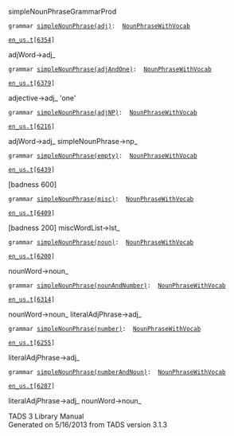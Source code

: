 ---
---
<span class="title">simpleNounPhrase</span><span class="type">GrammarProd</span>

`grammar `<span class="classExtLink">[`simpleNounPhrase(adj)`](../object/simpleNounPhrase(adj).html)</span>` :   `[`NounPhraseWithVocab`](../object/NounPhraseWithVocab.html)

[`en_us.t`](../file/en_us.t.html)`[`[`6354`](../source/en_us.t.html#6354)`]`

<div class="gramrule">

adjWord-\>adj\_

</div>

`grammar `<span class="classExtLink">[`simpleNounPhrase(adjAndOne)`](../object/simpleNounPhrase(adjAndOne).html)</span>` :   `[`NounPhraseWithVocab`](../object/NounPhraseWithVocab.html)

[`en_us.t`](../file/en_us.t.html)`[`[`6379`](../source/en_us.t.html#6379)`]`

<div class="gramrule">

adjective-\>adj\_ 'one'  

</div>

`grammar `<span class="classExtLink">[`simpleNounPhrase(adjNP)`](../object/simpleNounPhrase(adjNP).html)</span>` :   `[`NounPhraseWithVocab`](../object/NounPhraseWithVocab.html)

[`en_us.t`](../file/en_us.t.html)`[`[`6216`](../source/en_us.t.html#6216)`]`

<div class="gramrule">

adjWord-\>adj\_ simpleNounPhrase-\>np\_  

</div>

`grammar `<span class="classExtLink">[`simpleNounPhrase(empty)`](../object/simpleNounPhrase(empty).html)</span>` :   `[`NounPhraseWithVocab`](../object/NounPhraseWithVocab.html)

[`en_us.t`](../file/en_us.t.html)`[`[`6439`](../source/en_us.t.html#6439)`]`

<div class="gramrule">

\[badness 600\]

</div>

`grammar `<span class="classExtLink">[`simpleNounPhrase(misc)`](../object/simpleNounPhrase(misc).html)</span>` :   `[`NounPhraseWithVocab`](../object/NounPhraseWithVocab.html)

[`en_us.t`](../file/en_us.t.html)`[`[`6409`](../source/en_us.t.html#6409)`]`

<div class="gramrule">

\[badness 200\] miscWordList-\>lst\_

</div>

`grammar `<span class="classExtLink">[`simpleNounPhrase(noun)`](../object/simpleNounPhrase(noun).html)</span>` :   `[`NounPhraseWithVocab`](../object/NounPhraseWithVocab.html)

[`en_us.t`](../file/en_us.t.html)`[`[`6200`](../source/en_us.t.html#6200)`]`

<div class="gramrule">

nounWord-\>noun\_

</div>

`grammar `<span class="classExtLink">[`simpleNounPhrase(nounAndNumber)`](../object/simpleNounPhrase(nounAndNumber).html)</span>` :   `[`NounPhraseWithVocab`](../object/NounPhraseWithVocab.html)

[`en_us.t`](../file/en_us.t.html)`[`[`6314`](../source/en_us.t.html#6314)`]`

<div class="gramrule">

nounWord-\>noun\_ literalAdjPhrase-\>adj\_  

</div>

`grammar `<span class="classExtLink">[`simpleNounPhrase(number)`](../object/simpleNounPhrase(number).html)</span>` :   `[`NounPhraseWithVocab`](../object/NounPhraseWithVocab.html)

[`en_us.t`](../file/en_us.t.html)`[`[`6255`](../source/en_us.t.html#6255)`]`

<div class="gramrule">

literalAdjPhrase-\>adj\_  

</div>

`grammar `<span class="classExtLink">[`simpleNounPhrase(numberAndNoun)`](../object/simpleNounPhrase(numberAndNoun).html)</span>` :   `[`NounPhraseWithVocab`](../object/NounPhraseWithVocab.html)

[`en_us.t`](../file/en_us.t.html)`[`[`6287`](../source/en_us.t.html#6287)`]`

<div class="gramrule">

literalAdjPhrase-\>adj\_ nounWord-\>noun\_  

</div>

<div class="ftr">

TADS 3 Library Manual  
Generated on 5/16/2013 from TADS version 3.1.3

</div>
